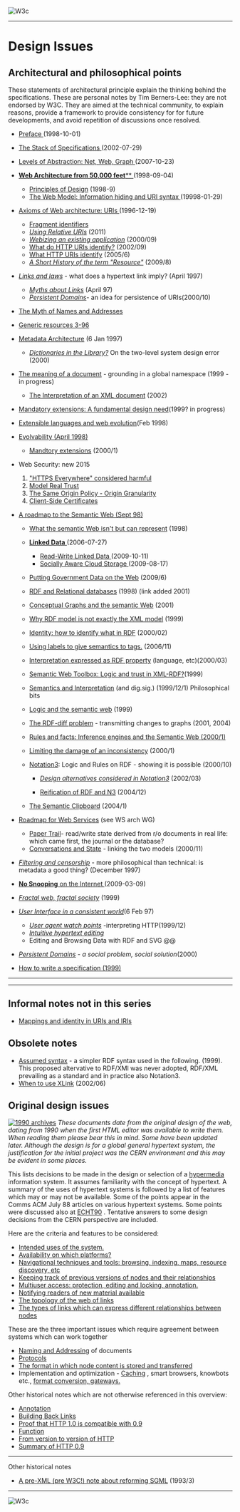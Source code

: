 ![W3c](https://www.w3.org/Icons/WWW/w3c_home.gif)

* * *

#  Design Issues

##  Architectural and philosophical points

These statements of architectural principle explain the thinking behind the
specifications. These are personal notes by Tim Berners-Lee: they are not
endorsed by W3C. They are aimed at the technical community, to explain
reasons, provide a framework to provide consistency for for future
developments, and avoid repetition of discussions once resolved.

  * [ Preface ](Preface.html.md) (1998-10-01) 
  * [ The Stack of Specifications ](Stack.html.md) (2002-07-29) 
  * [ Levels of Abstraction: Net, Web, Graph  ](Abstractions.html.md) (2007-10-23) 
  * [ **Web Architecture from 50,000 feet**** ](Architecture.html.md) (1998-09-04) 
    * [ Principles of Design](Principles.html.md) (1998-9) 
    * [ The Web Model: Information hiding and URI syntax ](Model.html.md) (19998-01-29) 
  * [ Axioms of Web architecture: URIs ](Axioms.html.md) (1996-12-19) 

    * [Fragment identifiers](Fragment.html.md)
    * [_Using Relative URIs_](Relative) (2011) 
    * [_Webizing an existing application_](Webize.html.md) (2000/09) 
    * [What do HTTP URIs identify?](HTTP-URI.html.md) (2002/09) 
    * [What HTTP URIs identify](HTTP-URI2.html.md) (2005/6) 
    * [_A Short History of the term "Resource"_](TermResource.html.md) (2009/8) 
  * [_Links and laws_](LinkLaw.html.md) \- what does a hypertext link imply? (April 1997) 
    * [_Myths about Links_](LinkMyths.html.md) (April 97) 
    * [_Persistent Domains_](PersistentDomains)\- an idea for persistence of URIs(2000/10) 
  * [The Myth of Names and Addresses](NameMyth.html.md)
  * [Generic resources 3-96](Generic.html.md)
  * [Metadata Architecture](Metadata.html.md) (6 Jan 1997) 
    * _[Dictionaries in the Library?](NamespacesAreResources.html.md)_ On the two-level system design error (2000) 
  * [The meaning of a document](Meaning.html.md) \- grounding in a global namespace (1999 - in progress) 
    * [The Interpretation of an XML document](XML) (2002)
  * [Mandatory extensions: A fundamental design need](Mandatory.html.md)(1999? in progress) 
  * [Extensible languages and web evolution](Extensible.html.md)(Feb 1998) 
  * [Evolvability (April 1998)](Evolution.html.md)
    * [Mandtory extensions](Mandatory.html.md) (2000/1) 
  * Web Security: new 2015
    1. ["HTTPS Everywhere" considered harmful](Security-NotTheS.html.md)
    2. [Model Real Trust](Security-ModelTrust.html.md)
    3. [The Same Origin Policy - Origin Granularity](Security-Origin.html.md)
    4. [Client-Side Certificates](Security-ClientCerts.html.md)
  * [A roadmap to the Semantic Web (Sept 98)](Semantic.html.md)
    * [What the semantic Web isn't but can represent](RDFnot.html.md) (1998) 
    * [ **Linked Data** ](LinkedData.html.md) (2006-07-27) 

      * [ Read-Write Linked Data ](ReadWriteLinkedData.html.md) (2009-10-11) 
      * [ Socially Aware Cloud Storage ](CloudStorage.html.md) (2009-08-17) 
    * [Putting Government Data on the Web](GovData.html.md) (2009/6) 
    * [RDF and Relational databases](RDB-RDF.html.md) (1998) (link added 2001) 
    * [Conceptual Graphs and the semantic Web](CG.html.md) (2001) 
    * [Why RDF model is not exactly the XML model](RDF-XML.html.md) (1999) 
    * [Identity: how to identify what in RDF](Identity.html.md) (2000/02) 
    * [Using labels to give semantics to tags.](TagLabel.html.md) (2006/11) 
    * [Interpretation expressed as RDF property](InterpretationProperties.html.md) (language, etc)(2000/03) 
    * [Semantic Web Toolbox: Logic and trust in XML-RDF?](Toolbox.html.md)(1999) 
    * [Semantics and Interpretation](Interpretation.html.md) (and dig.sig.) (1999/12/1) Philosophical bits 
    * [Logic and the semantic web](Logic.html.md) (1999) 
    * [The RDF-diff problem](Diff) \- transmitting changes to graphs (2001, 2004) 
    * [Rules and facts: Inference engines and the Semantic Web (2000/1)](Rules.html.md)
    * [Limiting the damage of an inconsistency](Inconsistent.html.md) (2000/1) 
    * [Notation3](Notation3.html.md): Logic and Rules on RDF - showing it is possible (2000/10) 
      * _[Design alternatives considered in Notation3](N3Alternatives)_ (2002/03) 

      * [Reification of RDF and N3](Reify.html.md) (2004/12)

    * [The Semantic Clipboard](SemanticClipboard) (2004/1) 
  * [Roadmap for Web Services](WebServices.html.md) (see WS arch WG) 
    * [Paper Trail](PaperTrail.html.md)\- read/write state derived from r/o documents in real life: which came first, the journal or the database? 
    * [Conversations and State](Conversations) \- linking the two models (2000/11) 
  * [_Filtering and censorship_](Filtering.html.md) \- more philosophical than technical: is metadata a good thing? (December 1997) 
  * [ **No Snooping** on the Internet ](NoSnooping.html.md) (2009-03-09) 
  * [_Fractal web, fractal society_](Fractal.html.md) (1999) 
  * [_User Interface in a consistent world_](UI.html.md)(6 Feb 97) 
    * [_User agent watch points_](UserAgent.html.md) -interpreting HTTP(1999/12) 
    * [_Intuitive hypertext editing_](Editor.html.md)
    * Editing and Browsing Data with RDF and SVG @@ 
  * [_Persistent Domains_](PersistentDomains.html.md) _\- a social problem, social solution_(2000) 
  * [How to write a specification (1999)](../1999/09/specification.html.md)

  
---  
  
* * *

##  Informal notes not in this series

  * [Mappings and identity in URIs and IRIs](http://www.w3.org/2003/04/iri.html.md)

##  Obsolete notes

  * [Assumed syntax](Syntax.html.md) \- a simpler RDF syntax used in the following. (1999). This proposed altervative to RDF/XMl was never adopted, RDF/XML prevailing as a standard and in practice also Notation3. 
  * [When to use XLink](Xlink.html.md) (2002/06) 

##  Original design issues

[![1990 archives](https://www.w3.org/Icons/WWW/arch1990)](https://www.w3.org/DesignIssues/OldDocs.html) _These documents date
from the original design of the web, dating from 1990 when the first HTML
editor was available to write them. When reading them please bear this in
mind. Some have been updated later. Although the design is for a global
general hypertext system, the justification for the initial project was the
CERN environment and this may be evident in some places._

This lists decisions to be made in the design or selection of a
[hypermedia](https://www.w3.org/WhatIs.html) information system. It assumes familiarity with
the concept of hypertext. A summary of the uses of hypertext systems is
followed by a list of features which may or may not be available. Some of the
points appear in the Comms ACM July 88 articles on various hypertext systems.
Some points were discussed also at [ECHT90](https://www.w3.org/Conferences/ECHT90/Points.html) .
Tentative answers to some design decisions from the CERN perspective are
included.

Here are the criteria and features to be considered:

  * [Intended uses of the system.](Uses.html.md)
  * [Availability on which platforms?](Availability.html.md)
  * [Navigational techniques and tools: browsing, indexing, maps, resource discovery, etc](Navigation.html.md)
  * [Keeping track of previous versions of nodes and their relationships](Versioning.html.md)
  * [Multiuser access: protection, editing and locking, annotation.](Multiuser.html.md)
  * [Notifying readers of new material available](Notification.html.md)
  * [The topology of the web of links](Topology.html.md)
  * [The types of links which can express different relationships between nodes](LinkTypes.html.md)

These are the three important issues which require agreement between systems
which can work together

  * [Naming and Addressing](Naming.html.md) of documents 
  * [Protocols](../Protocols/RelevantProtocols.html.md)
  * [The format in which node content is stored and transferred](Formats.html.md)
  * Implementation and optimization - [Caching](Caching.html.md) , smart browsers, knowbots etc., [format conversion, gateways.](Formats.html#4)

Other historical notes which are not otherwise referenced in this overview:

  * [Annotation](https://www.w3.org/DesignIssues/Annotation)
  * [Building Back Links](https://www.w3.org/DesignIssues/BuildingBackLinks)
  * [Proof that HTTP 1.0 is compatible with 0.9](https://www.w3.org/DesignIssues/CompatibleProof)
  * [Function](Function.html.md)
  * [From version to version of HTTP](ProtocolVersions.html.md)
  * [Summary of HTTP 0.9](HTTP0.9Summary.html.md)

  
---  
  
Other historical notes

  * [A pre-XML (pre W3C!) note about reforming SGML](https://www.w3.org/MarkUp/SGML/TimComments.html) (1993/3) 

* * *

![W3c](https://www.w3.org/Icons/WWW/w3c_home.gif)
